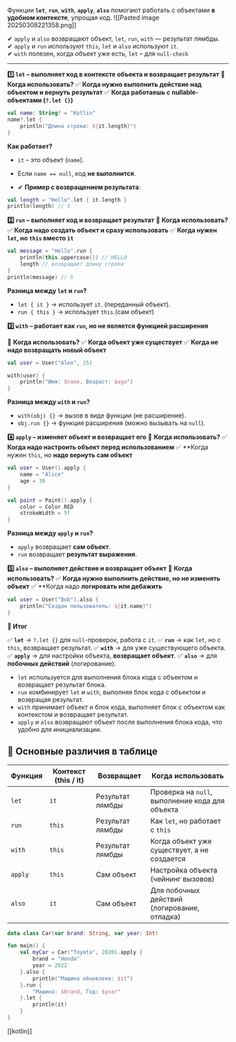 Функции **`let`**, **`run`**, **`with`**, **`apply`**, **`also`** помогают работать с объектами **в удобном контексте**, упрощая код.
![[Pasted image 20250308221358.png]]

✔ `apply` и `also` возвращают объект, `let`, `run`, `with` — результат лямбды.  
✔ `apply` и `run` используют `this`, `let` и `also` используют `it`.  
✔ `with` полезен, когда объект уже есть, `let` – для `null-check`

---

**1️⃣ `let` – выполняет код в контексте объекта и возвращает результат**
📌 **Когда использовать?**
✅ **Когда нужно выполнить действие над объектом и вернуть результат**
✅ **Когда работаешь с nullable-объектами (`?.let {}`)**

```kotlin
val name: String? = "Kotlin"
name?.let {
    println("Длина строки: ${it.length}")
}
```

**Как работает?**
- `it` – это объект (`name`).
- Если `name == null`, код **не выполнится**.

- ✔ **Пример с возвращением результата**:

```kotlin
val length = "Hello".let { it.length }
println(length) // 5
```

**2️⃣ `run` – выполняет код и возвращает результат**
📌 **Когда использовать?**
✅ **Когда надо создать объект и сразу использовать**
✅ **Когда нужен `let`, но `this` вместо `it`**
```kotlin
val message = "Hello".run {
    println(this.uppercase()) // HELLO
    length // возвращает длину строки
}
println(message) // 5
```

**Разница между `let` и `run`?**

- `let { it }` → использует `it`. (переданный объект).
- `run { this }` → использует `this`.(сам объект)

**3️⃣ `with` – работает как `run`, но не является функцией расширения**

📌 **Когда использовать?**
✅ **Когда объект уже существует**
✅ **Когда не надо возвращать новый объект**
```kotlin
val user = User("Alex", 25)

with(user) {
    println("Имя: $name, Возраст: $age")
}
```

**Разница между `with` и `run`?**
- `with(obj) {}` → вызов в виде функции (не расширение).
- `obj.run {}` → функция расширения (можно вызывать на `null`).

**4️⃣ `apply` – изменяет объект и возвращает его**
📌 **Когда использовать?**
✅ **Когда надо настроить объект перед использованием**
✅ **Когда нужен `this`, но **надо вернуть сам объект**

```kotlin
val user = User().apply {
    name = "Alice"
    age = 30
}
```

```kotlin
val paint = Paint().apply {
    color = Color.RED
    strokeWidth = 5f
}
```

**Разница между `apply` и `run`?**

- `apply` возвращает **сам объект**.
- `run` возвращает **результат выражения**.

**5️⃣ `also` – выполняет действие и возвращает объект**
📌 **Когда использовать?**
✅ **Когда нужно выполнить действие, но не изменять объект**
✅ **Когда надо **логировать или дебажить**
```kotlin
val user = User("Bob").also {
    println("Создан пользователь: ${it.name}")
}
```

**📌 Итог**

✅ **`let`** → `?.let {}` для `null`-проверок, работа с `it`.
✅ **`run`** → как `let`, но с `this`, возвращает результат.
✅ **`with`** → для уже существующего объекта.
✅ **`apply`** → для настройки объекта, **возвращает объект**.
✅ **`also`** → для **побочных действий** (логирование).

- `let` используется для выполнения блока кода с объектом и возвращает результат блока.
- `run` комбинирует `let` и `with`, выполняя блок кода с объектом и возвращая результат.
- `with` принимает объект и блок кода, выполняет блок с объектом как контекстом и возвращает результат.
- `apply` и `also` возвращают объект после выполнения блока кода, что удобно для инициализации.
## 📌 **Основные различия в таблице**

| **Функция** | **Контекст (this / it)** | **Возвращает**   | **Когда использовать**                          |
| ----------- | ------------------------ | ---------------- | ----------------------------------------------- |
| `let`       | `it`                     | Результат лямбды | Проверка на `null`, выполнение кода для объекта |
| `run`       | `this`                   | Результат лямбды | Как `let`, но работает с `this`                 |
| `with`      | `this`                   | Результат лямбды | Когда объект уже существует, а не создается     |
| `apply`     | `this`                   | Сам объект       | Настройка объекта (чейнинг вызовов)             |
| `also`      | `it`                     | Сам объект       | Для побочных действий (логирование, отладка)    |

```kotlin 
data class Car(var brand: String, var year: Int)

fun main() {
    val myCar = Car("Toyota", 2020).apply {
        brand = "Honda"
        year = 2022
    }.also {
        println("Машина обновлена: $it")
    }.run {
        "Машина: $brand, Год: $year"
    }.let {
        println(it)
    }
}

```
[[kotlin]]
